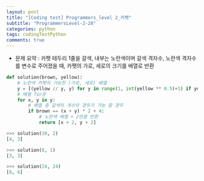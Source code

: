 ```yaml
---
layout: post
title: "[Coding test] Programmers_level 2_카펫"
subtitle: "ProgrammersLevel-2-28"
categories: python
tags: codingTestPython
comments: true
---
```


* 문제 요약 : 카펫 테두리 1줄을 갈색, 내부는 노란색이며 갈색 격자수, 노란색 격자수를 변수로 주어졌을 때, 카펫의 가로, 세로의 크기를 배열로 반환

```python
def solution(brown, yellow):
    # 노란색 카펫의 가능한 (가로, 세로) 배열
    y = [(yellow // y, y) for y in range(1, int(yellow ** 0.5)+1) if yellow % y == 0]
    # 배열 for문
    for x, y in y:
        # 배열 중 갈색의 개수의 경우가 가능 할 경우
        if brown == (x + y) * 2 + 4:
            # 노란색 배열 + 2만큼 반환
            return [x + 2, y + 2]
```

```python
>>> solution(10, 2)
[4, 3]

>>> solution(8, 1)
[3, 3]

>>> solution(24, 24)
[8, 6]
```